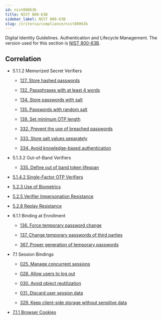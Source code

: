 ```yaml
---
id: nist80063b
title: NIST 800-63B
sidebar_label: NIST 800-63B
slug: /criteria/compliance/nist80063b
---
```


Digital Identity Guidelines.
Authentication and Lifecycle Management.
The version used for this section is
[NIST 800-63B](https://pages.nist.gov/800-63-3/sp800-63b.html).

## Correlation

- 5.1.1.2 Memorized Secret Verifiers

    - [127. Store hashed passwords](/criteria/requirements/127)

    - [132. Passphrases with at least 4 words](/criteria/requirements/132)

    - [134. Store passwords with salt](/criteria/requirements/134)

    - [135. Passwords with random salt](/criteria/requirements/135)

    - [139. Set minimum OTP length](/criteria/requirements/139)

    - [332. Prevent the use of breached passwords](/criteria/requirements/332)

    - [333. Store salt values separately](/criteria/requirements/333)

    - [334. Avoid knowledge-based authentication](/criteria/requirements/334)

- 5.1.3.2 Out-of-Band Verifiers

    - [335. Define out of band token lifespan](/criteria/requirements/335)

- [5.1.4.2 Single-Factor OTP Verifiers](/criteria/requirements/140)

- [5.2.3 Use of Biometrics](/criteria/requirements/231)

- [5.2.5 Verifier Impersonation Resistance](/criteria/requirements/088)

- [5.2.8 Replay Resistance](/criteria/requirements/030)

- 6.1.1 Binding at Enrollment

    - [136. Force temporary password change](/criteria/requirements/136)

    - [137. Change temporary passwords of third parties](/criteria/requirements/137)

    - [367. Proper generation of temporary passwords](/criteria/requirements/367)

- 7.1 Session Bindings

    - [025. Manage concurrent sessions](/criteria/requirements/025)

    - [028. Allow users to log out](/criteria/requirements/028)

    - [030. Avoid object reutilization](/criteria/requirements/030)

    - [031. Discard user session data](/criteria/requirements/031)

    - [329. Keep client-side storage without sensitive data](/criteria/requirements/329)

- [7.1.1 Browser Cookies](/criteria/requirements/029)
